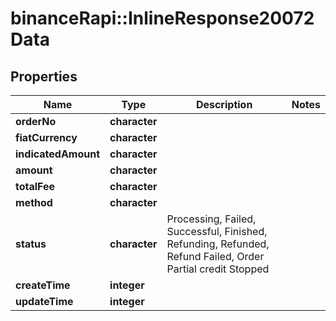 # binanceRapi::InlineResponse20072Data


## Properties
Name | Type | Description | Notes
------------ | ------------- | ------------- | -------------
**orderNo** | **character** |  | 
**fiatCurrency** | **character** |  | 
**indicatedAmount** | **character** |  | 
**amount** | **character** |  | 
**totalFee** | **character** |  | 
**method** | **character** |  | 
**status** | **character** | Processing, Failed, Successful, Finished, Refunding, Refunded, Refund Failed, Order Partial credit Stopped | 
**createTime** | **integer** |  | 
**updateTime** | **integer** |  | 


